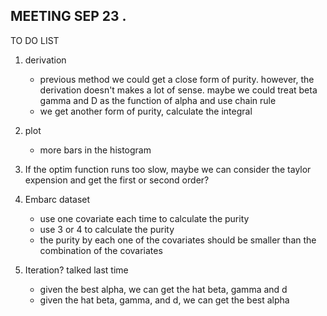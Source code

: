 
## MEETING SEP 23 . 

TO DO LIST

1. derivation
   + previous method we could get a close form of purity. however, the derivation doesn't makes a lot of sense.        maybe we could treat beta gamma and D as the function of alpha and use chain rule
   + we get another form of purity, calculate the integral
   
2. plot
   + more bars in the histogram
   
3. If the optim function runs too slow, maybe we can consider the taylor expension and get the first or second order? 

4. Embarc dataset 
   + use one covariate each time to calculate the purity
   + use 3 or 4 to calculate the purity
   + the purity by each one of the covariates should be smaller than the combination of the covariates
   
5. Iteration? talked last time
   + given the best alpha, we can get the hat beta, gamma and d
   + given the hat beta, gamma, and d, we can get the best alpha
